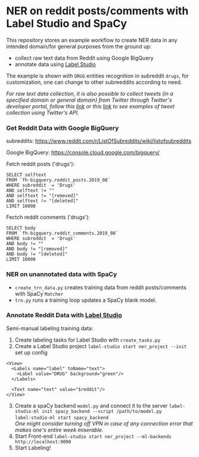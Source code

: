 # NER on reddit posts/comments with Label Studio and SpaCy

This repository stores an example workflow to create NER data in any intended domain/for general purposes from the ground up:

- collect raw text data from Reddit using Google BigQuery
- annotate data using [Label Studio](https://labelstud.io/)

The example is shown with `DRUG` entities recognition in subreddit `drugs`, for customization, one can change to other subreeddits according to need.

_For raw text data collection, it is also possible to collect tweets (in a specified domain or general domain) from Twitter through Twitter's developer portal, follow this [link](https://github.com/JINHXu/TwitterCrawler) or this [link](https://github.com/JINHXu/how-much-hate-with-china/tree/main/scripts/notebooks/get_data) to see examples of tweet collection using Twitter's API._

### Get Reddit Data with Google BigQuery

subreddits: https://www.reddit.com/r/ListOfSubreddits/wiki/listofsubreddits <br>

Google BigQuery: https://console.cloud.google.com/bigquery/

Fetch reddit posts ('drugs'):
```
SELECT selftext
FROM `fh-bigquery.reddit_posts.2019_08` 
WHERE subreddit  = 'Drugs'
AND selftext != ""
AND selftext != "[removed]"
AND selftext != "[deleted]"
LIMIT 10000
```

Fectch reddit comments ('drugs'):
```
SELECT body
FROM `fh-bigquery.reddit_comments.2019_08` 
WHERE subreddit  = 'Drugs'
AND body != ""
AND body != "[removed]"
AND body != "[deleted]"
LIMIT 10000
```

### NER on unannotated data with SpaCy

* `create_trn_data.py` creates training data from reddit posts/comments with SpaCy `Matcher`
* `trn.py` runs a training loop updates a SpaCy blank model.

### Annotate Reddit Data with [Label Studio](https://labelstud.io/)

Semi-manual labeling training data:

1. Create labeling tasks for Label Studio with `create_tasks.py`
2. Create a Label Studio project `label-studio start ner_project --init`<br>
set up config
```
<View>
  <Labels name="label" toName="text">
    <Label value="DRUG" background="green"/>
  </Labels>

  <Text name="text" value="$reddit"/>
</View>
```
3. Create a spaCy backend `model.py` and connect it to the server `label-studio-ml init spacy_backend --script /path/to/model.py`<br>
`label-studio-ml start spacy_backend`<br>
*One might consider turning off VPN in case of any connection error that makes one's entire week miserable.*
4. Start Front-end `label-studio start ner_project --ml-backends http://localhost:9090`
5. Start Labeling!


